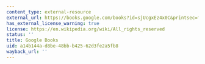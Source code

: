 ```yaml
---
content_type: external-resource
external_url: https://books.google.com/books?id=sjUcgxEz4x0C&printsec=frontcover#v=onepage&q&f=false
has_external_license_warning: true
license: https://en.wikipedia.org/wiki/All_rights_reserved
status: ''
title: Google Books
uid: a14b144a-d8be-48bb-b425-62d3fe2a5fb8
wayback_url: ''
---
```

